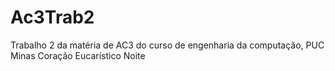# Ac3Trab2
Trabalho 2 da matéria de AC3 do curso de engenharia da computação, PUC Minas Coração Eucarístico Noite 

